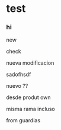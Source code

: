 # test


### hi


new


check


nueva modificacion


 sadofhsdf


nuevo ??


desde produt own

misma rama incluso

from guardias

